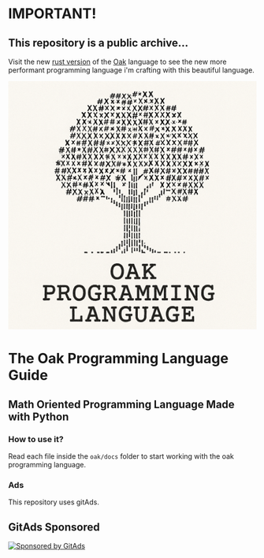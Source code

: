 # IMPORTANT!

## This repository is a public archive...

Visit the new [rust version](https://github.com/admodev/oak) of the [Oak](https://github.com/admodev/oak) language to see the new more performant programming language i'm crafting with this beautiful language.

![oak logo](./assets/oak_logo.png "The Oak PRogrammning Language")

# The Oak Programming Language Guide

## Math Oriented Programming Language Made with Python

### How to use it?

Read each file inside the `oak/docs` folder to start working with the oak
programming language.

### Ads

This repository uses gitAds.

<!-- GitAds-Verify: 44VNKXYLX9J83DZLZ7THGJ3JKWPO5IEU -->

## GitAds Sponsored
[![Sponsored by GitAds](https://gitads.dev/v1/ad-serve?source=admodev/oak-language@github)](https://gitads.dev/v1/ad-track?source=admodev/oak-language@github)



